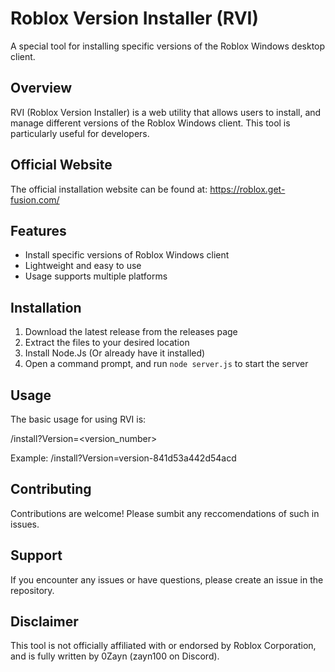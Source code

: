 # Roblox Version Installer (RVI)

A special tool for installing specific versions of the Roblox Windows desktop client.

## Overview

RVI (Roblox Version Installer) is a web utility that allows users to install, and manage different versions of the Roblox Windows client. 
This tool is particularly useful for developers.

## Official Website

The official installation website can be found at:
https://roblox.get-fusion.com/

## Features

- Install specific versions of Roblox Windows client
- Lightweight and easy to use
- Usage supports multiple platforms

## Installation

1. Download the latest release from the releases page
2. Extract the files to your desired location
3. Install Node.Js (Or already have it installed)
4. Open a command prompt, and run ```node server.js``` to start the server

## Usage

The basic usage for using RVI is:

/install?Version=<version_number>

Example:
/install?Version=version-841d53a442d54acd

## Contributing

Contributions are welcome! Please sumbit any reccomendations of such in issues.

## Support

If you encounter any issues or have questions, please create an issue in the repository.

## Disclaimer

This tool is not officially affiliated with or endorsed by Roblox Corporation, and is fully written by 0Zayn (zayn100 on Discord).
